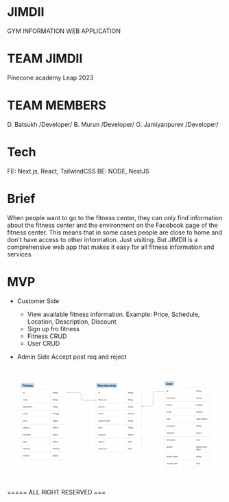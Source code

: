 # JIMDII

GYM INFORMATION WEB APPLICATION

# TEAM JIMDII

Pinecone academy Leap 2023

# TEAM MEMBERS

D. Batsukh /Developer/
B. Murun /Developer/
O. Jamiyanpurev /Developer/

# Tech

FE: Next.js, React, TailwindCSS
BE: NODE, NestJS

# Brief

When people want to go to the fitness center, they can only find information about the fitness center and the environment on the Facebook page of the fitness center. This means that in some cases people are close to home and don't have access to other information. Just visiting. But JIMDII is a comprehensive web app that makes it easy for all fitness information and services.

# MVP

- Customer Side

  - View available fitness information. Example: Price, Schedule, Location, Description, Discount
  - Sign up fro fitness
  - Fitness CRUD
  - User CRUD

- Admin Side
  Accept post req and reject

![ERD](https://github.com/Pinecone-aqua/jimdii/blob/main/images/Screen%20Shot%202023-04-13%20at%2009.05.15.png)

===== ALL RIGHT RESERVED ===

